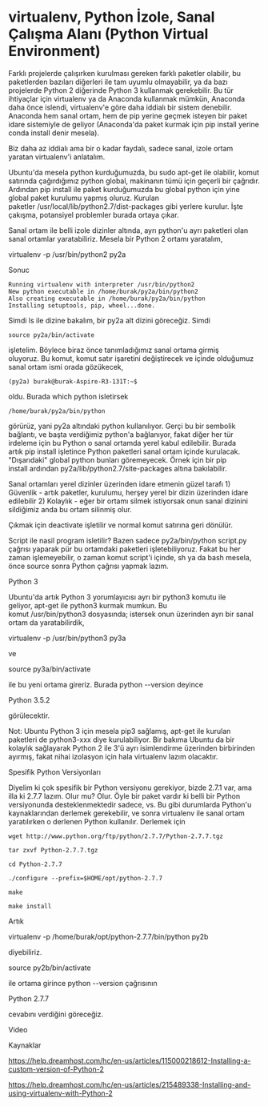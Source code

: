 # virtualenv, Python İzole, Sanal Çalışma Alanı (Python Virtual Environment)

Farklı projelerde çalışırken kurulması gereken farklı paketler
olabilir, bu paketlerden bazıları diğerleri ile tam uyumlu
olmayabilir, ya da bazı projelerde Python 2 diğerinde Python 3
kullanmak gerekebilir. Bu tür ihtiyaçlar için virtualenv ya da
Anaconda kullanmak mümkün, Anaconda daha önce islendi, virtualenv'e
göre daha iddialı bir sistem denebilir. Anaconda hem sanal ortam, hem
de pip yerine geçmek isteyen bir paket idare sistemiyle de geliyor
(Anaconda'da paket kurmak için pip install yerine conda install denir
mesela).

Biz daha az iddialı ama bir o kadar faydalı, sadece sanal, izole ortam
yaratan virtualenv'i anlatalım.

Ubuntu'da mesela python kurduğumuzda, bu sudo apt-get ile olabilir,
komut satırında çağırdığımız python global, makinanın tümü için
geçerli bir çağrıdır. Ardından pip install ile paket kurduğumuzda bu
global python için yine global paket kurulumu yapmış oluruz. Kurulan
paketler /usr/local/lib/python2.7/dist-packages gibi yerlere
kurulur. İşte çakışma, potansiyel problemler burada ortaya çıkar.

Sanal ortam ile belli izole dizinler altında, ayrı python'u ayrı
paketleri olan sanal ortamlar yaratabiliriz. Mesela bir Python 2
ortamı yaratalım,

virtualenv -p /usr/bin/python2 py2a

Sonuc

```
Running virtualenv with interpreter /usr/bin/python2
New python executable in /home/burak/py2a/bin/python2
Also creating executable in /home/burak/py2a/bin/python
Installing setuptools, pip, wheel...done.
```

Simdi ls ile dizine bakalım, bir py2a alt dizini göreceğiz. Simdi

```
source py2a/bin/activate
```

işletelim. Böylece biraz önce tanımladığımız sanal ortama girmiş
oluyoruz. Bu komut, komut satır işaretini değiştirecek ve içinde
olduğumuz sanal ortam ismi orada gözükecek, 

```
(py2a) burak@burak-Aspire-R3-131T:~$
```

oldu. Burada which python isletirsek

```
/home/burak/py2a/bin/python
```

görürüz, yani py2a altındaki python kullanılıyor. Gerçi bu bir
sembolik bağlantı, ve başta verdiğimiz python'a bağlanıyor, fakat
diğer her tür irdeleme için bu Python o sanal ortamda yerel kabul
edilebilir. Burada artık pip install işletince Python paketleri sanal
ortam içinde kurulacak. "Dışarıdaki" global python bunları
göremeyecek. Örnek için bir pip
install ardından py2a/lib/python2.7/site-packages altına bakılabilir. 

Sanal ortamları yerel dizinler üzerinden idare etmenin güzel tarafı 1)
Güvenlik - artık paketler, kurulumu, herşey yerel bir dizin üzerinden
idare edilebilir 2) Kolaylık - eğer bir ortamı silmek istiyorsak onun
sanal dizinini sildiğimiz anda bu ortam silinmiş olur. 

Çıkmak için deactivate işletilir ve normal komut satırına geri dönülür.

Script ile nasil program isletilir? Bazen sadece py2a/bin/python
script.py çağrısı yaparak pür bu ortamdaki paketleri
işletebiliyoruz. Fakat bu her zaman işlemeyebilir, o zaman komut
script'i içinde, sh ya da bash mesela, önce source sonra Python
çağrısı yapmak lazım.

Python 3

Ubuntu'da artık Python 3 yorumlayıcısı ayrı bir python3 komutu ile
geliyor, apt-get ile python3 kurmak mumkun. Bu
komut /usr/bin/python3 dosyasında; istersek onun üzerinden ayrı bir
sanal ortam da yaratabilirdik, 

virtualenv -p /usr/bin/python3 py3a

ve

source py3a/bin/activate

ile bu yeni ortama gireriz. Burada python --version deyince

Python 3.5.2



görülecektir.

Not: Ubuntu Python 3 için mesela pip3 sağlamış, apt-get ile kurulan
paketleri de python3-xxx diye kurulabiliyor. Bir bakıma Ubuntu da bir
kolaylık sağlayarak Python 2 ile 3'ü ayrı isimlendirme üzerinden
birbirinden ayırmış, fakat nihai izolasyon için hala virtualenv lazım
olacaktır.


Spesifik Python Versiyonları

Diyelim ki çok spesifik bir Python versiyonu gerekiyor, bizde 2.7.1 var, ama illa ki 2.7.7 lazım. Olur mu? Olur. Öyle bir paket vardır ki belli bir Python versiyonunda desteklenmektedir sadece, vs. Bu gibi durumlarda Python'u kaynaklarından derlemek gerekebilir, ve sonra virtualenv ile sanal ortam yaratılırken o derlenen Python kullanılır. Derlemek için 

```
wget http://www.python.org/ftp/python/2.7.7/Python-2.7.7.tgz

tar zxvf Python-2.7.7.tgz

cd Python-2.7.7

./configure --prefix=$HOME/opt/python-2.7.7

make

make install
```

Artık

virtualenv -p /home/burak/opt/python-2.7.7/bin/python py2b

diyebiliriz. 

source py2b/bin/activate

ile ortama girince python --version çağrısının

Python 2.7.7

cevabını verdiğini göreceğiz.

Video

Kaynaklar

https://help.dreamhost.com/hc/en-us/articles/115000218612-Installing-a-custom-version-of-Python-2

https://help.dreamhost.com/hc/en-us/articles/215489338-Installing-and-using-virtualenv-with-Python-2

